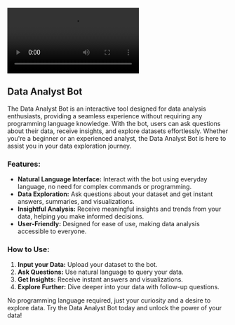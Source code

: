 ![Video Title](data_anlyst_bot.webm)

## Data Analyst Bot

The Data Analyst Bot is an interactive tool designed for data analysis enthusiasts, providing a seamless experience without requiring any programming language knowledge. With the bot, users can ask questions about their data, receive insights, and explore datasets effortlessly. Whether you're a beginner or an experienced analyst, the Data Analyst Bot is here to assist you in your data exploration journey.

### Features:
- **Natural Language Interface:** Interact with the bot using everyday language, no need for complex commands or programming.
- **Data Exploration:** Ask questions about your dataset and get instant answers, summaries, and visualizations.
- **Insightful Analysis:** Receive meaningful insights and trends from your data, helping you make informed decisions.
- **User-Friendly:** Designed for ease of use, making data analysis accessible to everyone.

### How to Use:
1. **Input your Data:** Upload your dataset to the bot.
2. **Ask Questions:** Use natural language to query your data.
3. **Get Insights:** Receive instant answers and visualizations.
4. **Explore Further:** Dive deeper into your data with follow-up questions.

No programming language required, just your curiosity and a desire to explore data. Try the Data Analyst Bot today and unlock the power of your data!